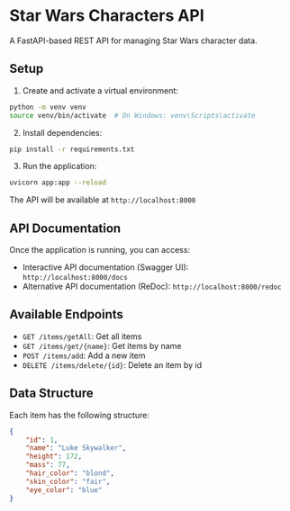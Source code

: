 # Star Wars Characters API

A FastAPI-based REST API for managing Star Wars character data.

## Setup

1. Create and activate a virtual environment:
```bash
python -m venv venv
source venv/bin/activate  # On Windows: venv\Scripts\activate
```

2. Install dependencies:
```bash
pip install -r requirements.txt
```

3. Run the application:
```bash
uvicorn app:app --reload
```

The API will be available at `http://localhost:8000`

## API Documentation

Once the application is running, you can access:
- Interactive API documentation (Swagger UI): `http://localhost:8000/docs`
- Alternative API documentation (ReDoc): `http://localhost:8000/redoc`

## Available Endpoints

- `GET /items/getAll`: Get all items
- `GET /items/get/{name}`: Get items by name
- `POST /items/add`: Add a new item
- `DELETE /items/delete/{id}`: Delete an item by id

## Data Structure

Each item has the following structure:
```json
{
    "id": 1,
    "name": "Luke Skywalker",
    "height": 172,
    "mass": 77,
    "hair_color": "blond",
    "skin_color": "fair",
    "eye_color": "blue"
}
``` 